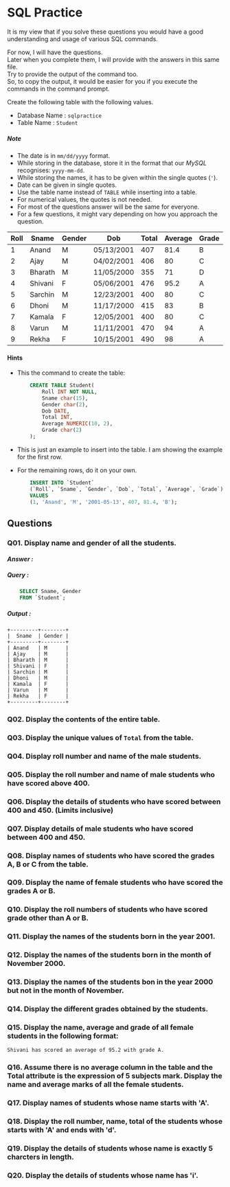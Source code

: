 # SQL Practice

It is my view that if you solve these questions you would have a good
understanding and usage of various SQL commands.

For now, I will have the questions. <br>
Later when you complete them, I will provide with the answers in this
same file. <br>
Try to provide the output of the command too. <br>
So, to copy the output, it would be easier for you if you execute the
commands in the command prompt.

Create the following table with the following values. <br>

-   Database Name : `sqlpractice`
-   Table Name : `Student`

##### Note

-   The date is in `mm/dd/yyyy` format.
-   While storing in the database, store it in the format that our _MySQL_ recognises: `yyyy-mm-dd`.
-   While storing the names, it has to be given within the single quotes (`'`).
-   Date can be given in single quotes.
-   Use the table name instead of `TABLE` while inserting into a table.
-   For numerical values, the quotes is not needed.
-   For most of the questions answer will be the same for everyone.
-   For a few questions, it might vary depending on how you approach the question.

| Roll | Sname   | Gender | Dob        | Total | Average | Grade |
| ---- | ------- | ------ | ---------- | ----- | ------- | ----- |
| 1    | Anand   | M      | 05/13/2001 | 407   | 81.4    | B     |
| 2    | Ajay    | M      | 04/02/2001 | 406   | 80      | C     |
| 3    | Bharath | M      | 11/05/2000 | 355   | 71      | D     |
| 4    | Shivani | F      | 05/06/2001 | 476   | 95.2    | A     |
| 5    | Sarchin | M      | 12/23/2001 | 400   | 80      | C     |
| 6    | Dhoni   | M      | 11/17/2000 | 415   | 83      | B     |
| 7    | Kamala  | F      | 12/05/2001 | 400   | 80      | C     |
| 8    | Varun   | M      | 11/11/2001 | 470   | 94      | A     |
| 9    | Rekha   | F      | 10/15/2001 | 490   | 98      | A     |

#### Hints

-   This the command to create the table:

    ```sql
        CREATE TABLE Student(
            Roll INT NOT NULL,
            Sname char(15),
            Gender char(2),
            Dob DATE,
            Total INT,
            Average NUMERIC(10, 2),
            Grade char(2)
        );
    ```

-   This is just an example to insert into the table. I am showing the example for the first row.
-   For the remaining rows, do it on your own.

    ```sql
        INSERT INTO `Student`
        (`Roll`, `Sname`, `Gender`, `Dob`, `Total`, `Average`, `Grade`)
        VALUES
        (1, 'Anand', 'M', '2001-05-13', 407, 81.4, 'B');
    ```

## Questions

### Q01. Display name and gender of all the students.

#### _Answer :_

##### _Query_ :

```sql
    SELECT Sname, Gender
    FROM `Student`;
```

##### _Output_ :

```
+---------+--------+
|  Sname  | Gender |
+---------+--------+
| Anand   | M      |
| Ajay    | M      |
| Bharath | M      |
| Shivani | F      |
| Sarchin | M      |
| Dhoni   | M      |
| Kamala  | F      |
| Varun   | M      |
| Rekha   | F      |
+---------+--------+
```

### Q02. Display the contents of the entire table.

### Q03. Display the unique values of `Total` from the table.

### Q04. Display roll number and name of the male students.

### Q05. Display the roll number and name of male students who have scored above 400.

### Q06. Display the details of students who have scored between 400 and 450. (Limits inclusive)

### Q07. Display details of male students who have scored between 400 and 450.

### Q08. Display names of students who have scored the grades A, B or C from the table.

### Q09. Display the name of female students who have scored the grades A or B.

### Q10. Display the roll numbers of students who have scored grade other than A or B.

### Q11. Display the names of the students born in the year 2001.

### Q12. Display the names of the students born in the month of November 2000.

### Q13. Display the names of the students bon in the year 2000 but not in the month of November.

### Q14. Display the different grades obtained by the students.

### Q15. Display the name, average and grade of all female students in the following format:

```
Shivani has scored an average of 95.2 with grade A.
```

### Q16. Assume there is no average column in the table and the Total attribute is the expression of 5 subjects mark. Display the name and average marks of all the female students.

### Q17. Display names of students whose name starts with 'A'.

### Q18. Display the roll number, name, total of the students whose starts with 'A' and ends with 'd'.

### Q19. Display the details of students whose name is exactly 5 charcters in length.

### Q20. Display the details of students whose name has 'i'.
